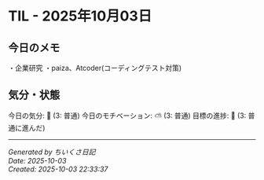 # TIL - 2025年10月03日

## 今日のメモ
・企業研究
・paiza、Atcoder(コーディングテスト対策)

## 気分・状態
今日の気分: 🙂 (3: 普通)
今日のモチベーション: ⛅ (3: 普通)
目標の進捗: 🌱 (3: 普通に進んだ)

---
*Generated by ちいくさ日記*  
*Date: 2025-10-03*  
*Created: 2025-10-03 22:33:37*

